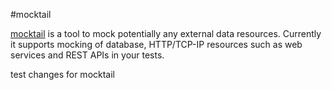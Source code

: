 #mocktail

[mocktail](https://github.com/vashishthask/mocktail/) is a tool to mock potentially any external data resources. Currently it supports
mocking of database, HTTP/TCP-IP resources such as web services and REST APIs in your tests.

test changes for mocktail
